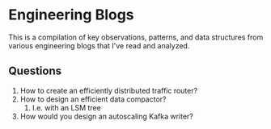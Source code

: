 # Engineering Blogs

This is a compilation of key observations, patterns, and data structures from various engineering blogs that I've read and analyzed.

## Questions

1. How to create an efficiently distributed traffic router?
2. How to design an efficient data compactor?
   1. I.e. with an LSM tree
3. How would you design an autoscaling Kafka writer?

